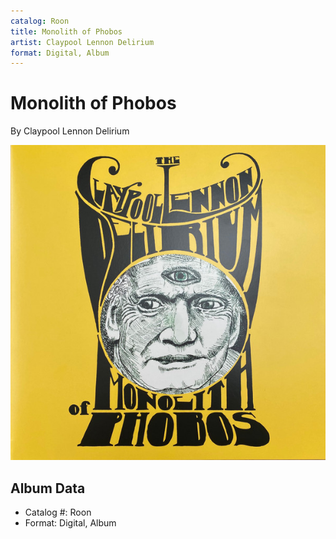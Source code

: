 ```yaml
---
catalog: Roon
title: Monolith of Phobos
artist: Claypool Lennon Delirium
format: Digital, Album
---
```


# Monolith of Phobos

By Claypool Lennon Delirium

![](../../assets/albumcovers/Claypool_Lennon_Delirium-Monolith_of_Phobos.png)

## Album Data

- Catalog #: Roon
- Format: Digital, Album

